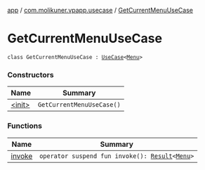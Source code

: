 [app](../../index.md) / [com.molikuner.vpapp.usecase](../index.md) / [GetCurrentMenuUseCase](./index.md)

# GetCurrentMenuUseCase

`class GetCurrentMenuUseCase : `[`UseCase`](../-use-case/index.md)`<`[`Menu`](../../com.molikuner.vpapp.types.data/-menu/index.md)`>`

### Constructors

| Name | Summary |
|---|---|
| [&lt;init&gt;](-init-.md) | `GetCurrentMenuUseCase()` |

### Functions

| Name | Summary |
|---|---|
| [invoke](invoke.md) | `operator suspend fun invoke(): `[`Result`](../../com.molikuner.util/-result/index.md)`<`[`Menu`](../../com.molikuner.vpapp.types.data/-menu/index.md)`>` |
